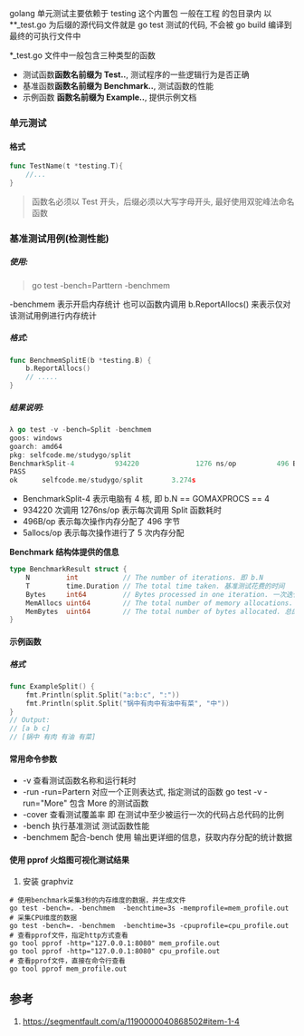 golang 单元测试主要依赖于 testing 这个内置包
一般在工程 的包目录内 以\*\*\_test.go 为后缀的源代码文件就是 go test 测试的代码, 不会被 go build 编译到最终的可执行文件中

\*\_test.go 文件中一般包含三种类型的函数

- 测试函数**函数名前缀为 Test..**, 测试程序的一些逻辑行为是否正确
- 基准函数**函数名前缀为 Benchmark..**, 测试函数的性能
- 示例函数
  **函数名前缀为 Example..**, 提供示例文档

### 单元测试

#### 格式

```go
func TestName(t *testing.T){
    //...
}
```

> 函数名必须以 Test 开头，后缀必须以大写字母开头, 最好使用双驼峰法命名函数

### 基准测试用例(检测性能)

##### 使用:

> go test -bench=Parttern -benchmem

-benchmem 表示开启内存统计 也可以函数内调用 b.ReportAllocs() 来表示仅对该测试用例进行内存统计

##### 格式:

```go
func BenchmemSplitE(b *testing.B) {
    b.ReportAllocs()
    // .....
}
```

##### 结果说明:

```go
λ go test -v -bench=Split -benchmem
goos: windows
goarch: amd64
pkg: selfcode.me/studygo/split
BenchmarkSplit-4          934220              1276 ns/op          496 B/op    5 allocs/op
PASS
ok      selfcode.me/studygo/split       3.274s
```

- BenchmarkSplit-4 表示电脑有 4 核, 即 b.N == GOMAXPROCS == 4
- 934220 次调用 1276ns/op 表示每次调用 Split 函数耗时
- 496B/op 表示每次操作内存分配了 496 字节
- 5allocs/op 表示每次操作进行了 5 次内存分配

**Benchmark 结构体提供的信息**

```go
type BenchmarkResult struct {
    N         int           // The number of iterations. 即 b.N
    T         time.Duration // The total time taken. 基准测试花费的时间
    Bytes     int64         // Bytes processed in one iteration. 一次迭代处理的字节数，通过 b.SetBytes 设置
    MemAllocs uint64        // The total number of memory allocations. 总的分配内存的次数
    MemBytes  uint64        // The total number of bytes allocated. 总的分配内存的字节数
}
```

#### 示例函数

##### 格式

```go
func ExampleSplit() {
    fmt.Println(split.Split("a:b:c", ":"))
    fmt.Println(split.Split("锅中有肉中有油中有菜", "中"))
}
// Output:
// [a b c]
// [锅中 有肉 有油 有菜]
```

#### 常用命令参数

- -v 查看测试函数名称和运行耗时
- -run -run=Partern 对应一个正则表达式, 指定测试的函数 go test -v -run="More" 包含 More 的测试函数
- -cover 查看测试覆盖率 即 在测试中至少被运行一次的代码占总代码的比例
- -bench 执行基准测试 测试函数性能
- -benchmem 配合-bench 使用 输出更详细的信息，获取内存分配的统计数据

#### 使用 pprof 火焰图可视化测试结果

1. 安装 graphviz

```
# 使用benchmark采集3秒的内存维度的数据，并生成文件
go test -bench=. -benchmem  -benchtime=3s -memprofile=mem_profile.out
# 采集CPU维度的数据
go test -bench=. -benchmem  -benchtime=3s -cpuprofile=cpu_profile.out
# 查看pprof文件，指定http方式查看
go tool pprof -http="127.0.0.1:8080" mem_profile.out
go tool pprof -http="127.0.0.1:8080" cpu_profile.out
# 查看pprof文件，直接在命令行查看
go tool pprof mem_profile.out
```

## 参考

1. https://segmentfault.com/a/1190000040868502#item-1-4

